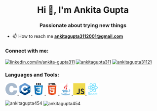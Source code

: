 <h1 align="center">Hi 👋, I'm Ankita Gupta</h1>
<h3 align="center">Passionate about trying new things</h3>

- 📫 How to reach me **ankitagupta3112001@gmail.com**

<h3 align="left">Connect with me:</h3>
<p align="left">
<a href="https://linkedin.com/in/linkedin.com/in/ankita-gupta311" target="blank"><img align="center" src="https://cdn.jsdelivr.net/npm/simple-icons@3.0.1/icons/linkedin.svg" alt="linkedin.com/in/ankita-gupta311" height="30" width="40" /></a>
<a href="https://www.codechef.com/users/ankitagupta311" target="blank"><img align="center" src="https://cdn.jsdelivr.net/npm/simple-icons@3.1.0/icons/codechef.svg" alt="ankitagupta311" height="30" width="40" /></a>
<a href="https://www.hackerrank.com/ankitagupta31121" target="blank"><img align="center" src="https://cdn.jsdelivr.net/npm/simple-icons@3.0.1/icons/hackerrank.svg" alt="ankitagupta31121" height="30" width="40" /></a>
</p>

<h3 align="left">Languages and Tools:</h3>
<p align="left"> <a href="https://www.cprogramming.com/" target="_blank"> <img src="https://raw.githubusercontent.com/devicons/devicon/master/icons/c/c-original.svg" alt="c" width="40" height="40"/> </a> <a href="https://www.w3schools.com/cpp/" target="_blank"> <img src="https://raw.githubusercontent.com/devicons/devicon/master/icons/cplusplus/cplusplus-original.svg" alt="cplusplus" width="40" height="40"/> </a> <a href="https://www.w3schools.com/css/" target="_blank"> <img src="https://raw.githubusercontent.com/devicons/devicon/master/icons/css3/css3-original-wordmark.svg" alt="css3" width="40" height="40"/> </a> <a href="https://www.w3.org/html/" target="_blank"> <img src="https://raw.githubusercontent.com/devicons/devicon/master/icons/html5/html5-original-wordmark.svg" alt="html5" width="40" height="40"/> </a> <a href="https://www.java.com" target="_blank"> <img src="https://raw.githubusercontent.com/devicons/devicon/master/icons/java/java-original.svg" alt="java" width="40" height="40"/> </a> <a href="https://developer.mozilla.org/en-US/docs/Web/JavaScript" target="_blank"> <img src="https://raw.githubusercontent.com/devicons/devicon/master/icons/javascript/javascript-original.svg" alt="javascript" width="40" height="40"/> </a> <a href="https://reactjs.org/" target="_blank"> <img src="https://raw.githubusercontent.com/devicons/devicon/master/icons/react/react-original-wordmark.svg" alt="react" width="40" height="40"/> </a> </p>

<p><img align="left" src="https://github-readme-stats.vercel.app/api/top-langs?username=ankitagupta454&show_icons=true&locale=en&layout=compact" alt="ankitagupta454" /></p>

<p>&nbsp;<img align="center" src="https://github-readme-stats.vercel.app/api?username=ankitagupta454&show_icons=true&locale=en" alt="ankitagupta454" /></p>
